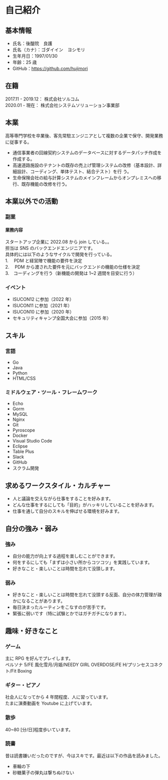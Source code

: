 # 自己紹介

## 基本情報

- 氏名：後醍院　良護
- 氏名（カナ）：ゴダイイン　ヨシモリ
- 生年月日：1997/01/30
- 年齢：25 歳
- GitHub：https://github.com/hujimori

## 在籍

2017.11 - 2019.12： 株式会社ソルコム  
2020.01 - 現在： 株式会社システムソリューション事業部

## 本業

高等専門学校を卒業後、客先常駐エンジニアとして複数の企業で保守、開発業務に従事する。

- 通信事業者の回線契約システムのデータベースに対するデータパッチ作成を作成する。
- 高速道路施設のテナントの既存の売上げ管理システムの改修（基本設計、詳細設計、コーディング、単体テスト、結合テスト）を行
  う。
- 生命保険会社の給与計算システムのメインフレームからオンプレミスへの移行、既存機能の改修を行う。

## 本業以外での活動

### 副業

#### 業務内容

スタートアップ企業に 2022.08 から join している。。  
担当は SNS のバックエンドエンジニアです。  
具体的には以下のようなサイクルで開発を行っている。  
1.　 PDM と経営陣で機能の要件を決定  
2.　 PDM から渡された要件を元にバックエンドの機能の仕様を決定  
3.　コーディングを行う（新機能の開発は 1~2 週間を目安に行う）

### イベント

- ISUCON12 に参加（2022 年）
- ISUCON11 に参加（2021 年）
- ISUCON10 に参加（2020 年）
- セキュリティキャンプ全国大会に参加（2015 年）

## スキル

### 言語

- Go
- Java
- Python
- HTML/CSS

### ミドルウェア・ツール・フレームワーク

- Echo
- Gorm
- MySQL
- Nginx
- Git
- Pyroscope
- Docker
- Visual Studio Code
- Eclipse
- Table Plus
- Slack
- GitHub
- スクラム開発

## 求めるワークスタイル・カルチャー

- 人と議論を交えながら仕事をすることを好みます。
- どんな仕事をするにしても「目的」がハッキリしていることを好みます。
- 仕事を通して自分のスキルを伸ばせる環境を好みます。

## 自分の強み・弱み

### 強み

- 自分の能力が向上する過程を楽しむことができます。
- 何をするにしても「まずは小さい所からコツコツ」を実践しています。
- 好きなこと・楽しいことは時間を忘れて没頭します。

### 弱み

- 好きなこと・楽しいことは時間を忘れて没頭する反面、自分の体力管理が疎かになることがあります。
- 毎日決まったルーティンをこなすのが苦手です。
- 緊張に弱いです（特に試験とかではガチガチになります）。

## 趣味・好きなこと

### ゲーム

主に RPG を好んでプレイします。  
ペルソナ 5/FE 風化雪月/月姫/NEEDY GIRL OVERDOSE/FE H/プリンセスコネクト/Fit Boxing

### ギター・ピアノ

社会人になってから 4 年間程度、人に習っています。  
たまに演奏動画を Youtube に上げています。

### 散歩

40~80 [分/日]程度歩いています。

### 読書

昔は読書嫌いだったのですが、今はスキです。最近は以下の作品を読みました。

- 車輪の下
- 砂糖菓子の弾丸は撃ちぬけない

